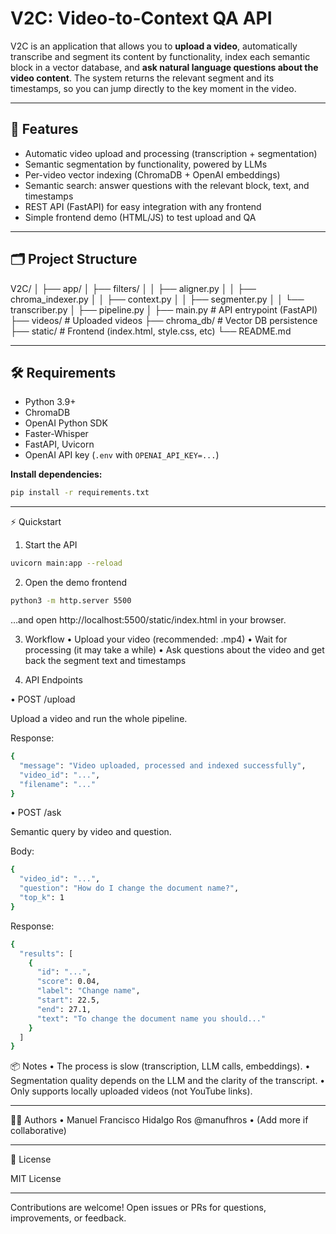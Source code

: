 # V2C: Video-to-Context QA API

V2C is an application that allows you to **upload a video**, automatically transcribe and segment its content by functionality, index each semantic block in a vector database, and **ask natural language questions about the video content**. The system returns the relevant segment and its timestamps, so you can jump directly to the key moment in the video.

---

## 🚀 Features

- Automatic video upload and processing (transcription + segmentation)
- Semantic segmentation by functionality, powered by LLMs
- Per-video vector indexing (ChromaDB + OpenAI embeddings)
- Semantic search: answer questions with the relevant block, text, and timestamps
- REST API (FastAPI) for easy integration with any frontend
- Simple frontend demo (HTML/JS) to test upload and QA

---

## 🗂️ Project Structure
V2C/
│
├── app/
│   ├── filters/
│   │   ├── aligner.py
│   │   ├── chroma_indexer.py
│   │   ├── context.py
│   │   ├── segmenter.py
│   │   └── transcriber.py
│   ├── pipeline.py
│
├── main.py        # API entrypoint (FastAPI)
├── videos/        # Uploaded videos
├── chroma_db/     # Vector DB persistence
├── static/        # Frontend (index.html, style.css, etc)
└── README.md

---

## 🛠️ Requirements

- Python 3.9+
- ChromaDB
- OpenAI Python SDK
- Faster-Whisper
- FastAPI, Uvicorn
- OpenAI API key (`.env` with `OPENAI_API_KEY=...`)

**Install dependencies:**
```bash
pip install -r requirements.txt
```

---

⚡ Quickstart

1. Start the API
```bash
uvicorn main:app --reload
```

2. Open the demo frontend
```bash
python3 -m http.server 5500
```

…and open http://localhost:5500/static/index.html in your browser.

3. Workflow
	•	Upload your video (recommended: .mp4)
	•	Wait for processing (it may take a while)
	•	Ask questions about the video and get back the segment text and timestamps

4. API Endpoints

• POST /upload

Upload a video and run the whole pipeline.

Response:
```bash
{
  "message": "Video uploaded, processed and indexed successfully",
  "video_id": "...",
  "filename": "..."
}
```

• POST /ask

Semantic query by video and question.

Body:
```bash
{
  "video_id": "...",
  "question": "How do I change the document name?",
  "top_k": 1
}
```

Response:
```bash
{
  "results": [
    {
      "id": "...",
      "score": 0.04,
      "label": "Change name",
      "start": 22.5,
      "end": 27.1,
      "text": "To change the document name you should..."
    }
  ]
}
```


📦 Notes
	•	The process is slow (transcription, LLM calls, embeddings).
	•	Segmentation quality depends on the LLM and the clarity of the transcript.
	•	Only supports locally uploaded videos (not YouTube links).

---

👨‍💻 Authors
	•	Manuel Francisco Hidalgo Ros
@manufhros
	•	(Add more if collaborative)

---

📝 License

MIT License

---

Contributions are welcome!
Open issues or PRs for questions, improvements, or feedback.